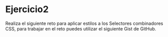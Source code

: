 # Ejercicio2
Realiza el siguiente reto para aplicar estilos a los Selectores combinadores CSS, para trabajar en el reto puedes utilizar el siguiente Gist de GitHub.

